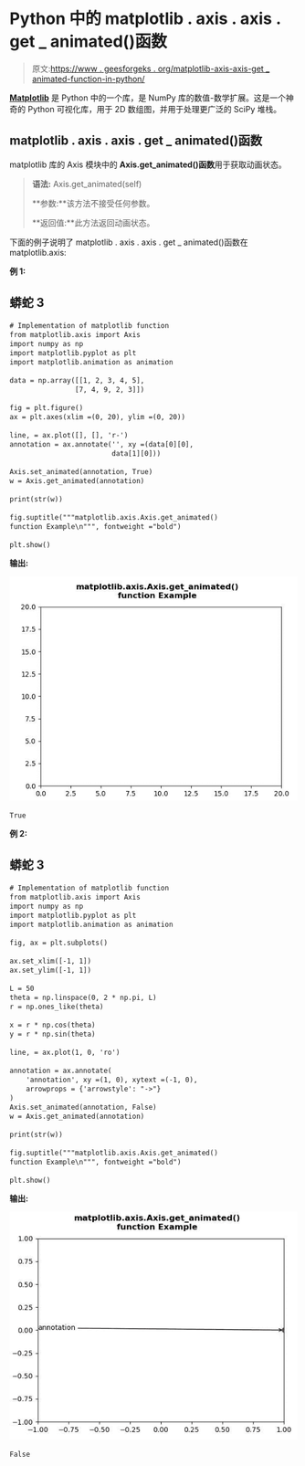 # Python 中的 matplotlib . axis . axis . get _ animated()函数

> 原文:[https://www . geesforgeks . org/matplotlib-axis-axis-get _ animated-function-in-python/](https://www.geeksforgeeks.org/matplotlib-axis-axis-get_animated-function-in-python/)

[**Matplotlib**](https://www.geeksforgeeks.org/python-introduction-matplotlib/) 是 Python 中的一个库，是 NumPy 库的数值-数学扩展。这是一个神奇的 Python 可视化库，用于 2D 数组图，并用于处理更广泛的 SciPy 堆栈。

## matplotlib . axis . axis . get _ animated()函数

matplotlib 库的 Axis 模块中的 **Axis.get_animated()函数**用于获取动画状态。

> **语法:** Axis.get_animated(self)
> 
> **参数:**该方法不接受任何参数。
> 
> **返回值:**此方法返回动画状态。

下面的例子说明了 matplotlib . axis . axis . get _ animated()函数在 matplotlib.axis:

**例 1:**

## 蟒蛇 3

```
# Implementation of matplotlib function
from matplotlib.axis import Axis
import numpy as np  
import matplotlib.pyplot as plt  
import matplotlib.animation as animation  

data = np.array([[1, 2, 3, 4, 5],   
                [7, 4, 9, 2, 3]])  

fig = plt.figure()  
ax = plt.axes(xlim =(0, 20), ylim =(0, 20))  

line, = ax.plot([], [], 'r-')  
annotation = ax.annotate('', xy =(data[0][0],   
                         data[1][0]))  

Axis.set_animated(annotation, True)  
w = Axis.get_animated(annotation)  

print(str(w))  

fig.suptitle("""matplotlib.axis.Axis.get_animated()
function Example\n""", fontweight ="bold")  

plt.show()
```

**输出:**

![](img/f1b6faf952d08c11c17bd1db586bccbe.png)

```
True

```

**例 2:**

## 蟒蛇 3

```
# Implementation of matplotlib function
from matplotlib.axis import Axis
import numpy as np  
import matplotlib.pyplot as plt  
import matplotlib.animation as animation  

fig, ax = plt.subplots()  

ax.set_xlim([-1, 1])  
ax.set_ylim([-1, 1])  

L = 50
theta = np.linspace(0, 2 * np.pi, L)  
r = np.ones_like(theta)  

x = r * np.cos(theta)  
y = r * np.sin(theta)  

line, = ax.plot(1, 0, 'ro')  

annotation = ax.annotate(  
    'annotation', xy =(1, 0), xytext =(-1, 0),  
    arrowprops = {'arrowstyle': "->"}  
)  
Axis.set_animated(annotation, False)  
w = Axis.get_animated(annotation)  

print(str(w))    

fig.suptitle("""matplotlib.axis.Axis.get_animated()
function Example\n""", fontweight ="bold")  

plt.show()
```

**输出:**

![](img/96ab7fb04c63f634461e80df696eea6b.png)

```
False

```